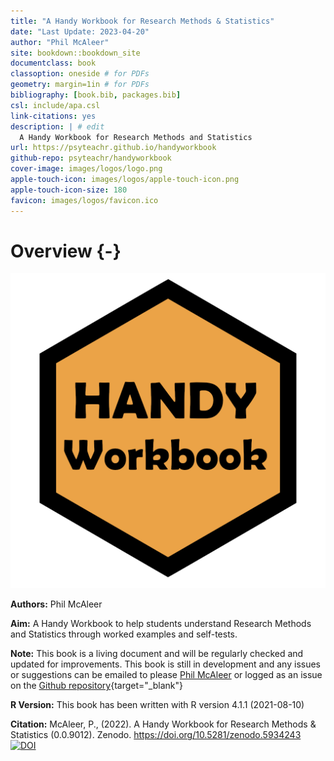 ```yaml
--- 
title: "A Handy Workbook for Research Methods & Statistics"
date: "Last Update: 2023-04-20"
author: "Phil McAleer" 
site: bookdown::bookdown_site
documentclass: book
classoption: oneside # for PDFs
geometry: margin=1in # for PDFs
bibliography: [book.bib, packages.bib]
csl: include/apa.csl
link-citations: yes
description: | # edit
  A Handy Workbook for Research Methods and Statistics
url: https://psyteachr.github.io/handyworkbook 
github-repo: psyteachr/handyworkbook 
cover-image: images/logos/logo.png 
apple-touch-icon: images/logos/apple-touch-icon.png 
apple-touch-icon-size: 180
favicon: images/logos/favicon.ico 
---
```




# Overview {-}


<div class="small_right"><img src="images/HW.png" 
     alt="ADS Hex Logo" /></div>

**Authors:** Phil McAleer

**Aim:** A Handy Workbook to help students understand Research Methods and Statistics through worked examples and self-tests.

**Note:** This book is a living document and will be regularly checked and updated for improvements. This book is still in development and any issues or suggestions can be emailed to please [Phil McAleer](mailto:philip.mcaleer@glasgow.ac.uk) or logged as an issue on the [Github repository](https://github.com/PsyTeachR/handyworkbook){target="_blank"}

**R Version:** This book has been written with R version 4.1.1 (2021-08-10)

**Citation:** McAleer, P., (2022). A Handy Workbook for Research Methods & Statistics (0.0.9012). Zenodo. https://doi.org/10.5281/zenodo.5934243 <a href="https://zenodo.org/badge/latestdoi/319282623"><img src="https://zenodo.org/badge/319282623.svg" alt="DOI"></a>
